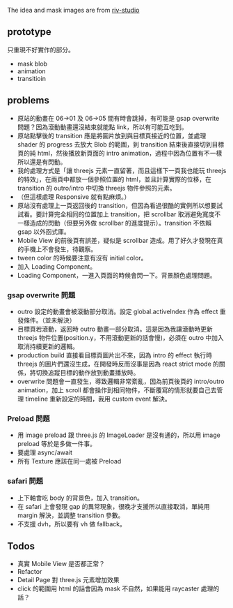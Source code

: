 The idea and mask images are from [riv-studio](https://www.riv-studio.com/projects)

## prototype

只重現不好實作的部分。

- mask blob
- animation
- transitioin

## problems

- 原站的動畫在 06->01 及 06->05 間有時會跳掉，有可能是 gsap overwrite 問題？因為滾動動畫還沒結束就能點 link，所以有可能互吃到。
- 原站點擊後的 transition 應是將圖片放到與目標頁接近的位置，並處理 shader 的 progress 去放大 Blob 的範圍，到 transition 結束後直接切到目標頁的純 html，然後播放新頁面的 intro animation，過程中因為位置有不一樣所以還是有閃動。
- 我的處理方式是「讓 threejs 元素一直留著，而且這樣下一頁我也能玩 threejs 的特效」，在兩頁中都放一個參照位置的 html，並且計算實際的位移，在 transition 的 outro/intro 中切換 threejs 物件參照的元素。
- （但這樣處理 Responsive 就有點麻煩。）
- 原站沒有處理上一頁返回後的 transition，但因為看過很酷的實例所以想要試試看。要計算完全相同的位置加上 transition，把 scrollbar 取消避免寬度不一樣造成的閃動（但要另外做 scrollbar 的進度提示）。transition 不依賴 gsap 以外函式庫。
- Mobile View 的前後頁有誤差，疑似是 scrollbar 造成。用了好久才發現在真的手機上不會發生，待觀察。
- tween color 的時候要注意有沒有 initial color。
- 加入 Loading Component。
- Loading Component，一進入頁面的時候會閃一下。背景顏色處理問題。

### gsap overwrite 問題

- outro 設定的動畫會被滾動部分取消。設定 global.activeIndex 作為 effect 重發條件。（並未解決）
- 目標頁若滾動，返回時 outro 動畫一部分取消。這是因為我讓滾動時更新 threejs 物件位置(position.y，不用滾動更新的話會慢)，必須在 outro 中加入取消持續更新的邏輯。
- production build 直接看目標頁圖片出不來，因為 intro 的 effect 執行時 threejs 的圖片們還沒生成，在開發時反而沒事是因為 react strict mode 的關係，將切換追蹤目標的動作放到動畫播放時。
- overwrite 問題會一直發生，導致邏輯非常紊亂，因為前頁後頁的 intro/outro animation，加上 scroll 都會操作到相同物件，不斷覆寫的情形就要自己去管理 timeline 重新設定的時間，我用 custom event 解決。

### Preload 問題

- 用 image preload 跟 three.js 的 ImageLoader 是沒有通的，所以用 image preload 等於是多做一件事。
- 要處理 async/await
- 所有 Texture 應該在同一處被 Preload

### safari 問題

- 上下軸會吃 body 的背景色，加入 transition。
- 在 safari 上會發現 gap 的異常現象，很晚才支援所以直接取消，單純用 margin 解決，並調整 transition 參數。
- 不支援 dvh，所以要有 vh 做 fallback。

## Todos

- 真實 Mobile View 是否都正常？
- Refactor
- Detail Page 對 three.js 元素增加效果
- click 的範圍用 html 的話會因為 mask 不自然，如果能用 raycaster 處理的話？
